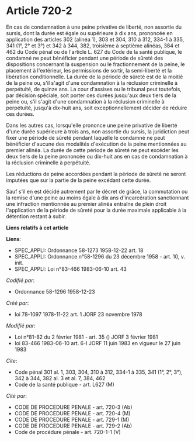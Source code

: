 # Article 720-2

En cas de condamnation à une peine privative de liberté, non assortie du sursis, dont la durée est égale ou supérieure à dix
ans, prononcée en application des articles 302 (alinéa 1), 303 et 304, 310 à 312, 334-1 à 335, 341 (1°, 2° et 3°) et 342 à
344, 382, troisième à septième alinéas, 384 et 462 du Code pénal ou de l'article L. 627 du Code de la santé publique, le
condamné ne peut bénéficier pendant une période de sûreté des dispositions concernant la suspension ou le fractionnement de
la peine, le placement à l'extérieur, les permissions de sortir, la semi-liberté et la libération conditionnelle. La durée de
la période de sûreté est de la moitié de la peine ou, s'il s'agit d'une condamnation à la réclusion criminelle à perpétuité,
de quinze ans. La cour d'assises ou le tribunal peut toutefois, par décision spéciale, soit porter ces durées jusqu'aux deux
tiers de la peine ou, s'il s'agit d'une condamnation à la réclusion criminelle à perpétuité, jusqu'à dix-huit ans, soit
exceptionnellement décider de réduire ces durées.

Dans les autres cas, lorsqu'elle prononce une peine privative de liberté d'une durée supérieure à trois ans, non assortie du
sursis, la juridiction peut fixer une période de sûreté pendant laquelle le condamné ne peut bénéficier d'aucune des
modalités d'exécution de la peine mentionnées au premier alinéa. La durée de cette période de sûreté ne peut excéder les deux
tiers de la peine prononcée ou dix-huit ans en cas de condamnation à la réclusion criminelle à perpétuité.

Les réductions de peine accordées pendant la période de sûreté ne seront imputées que sur la partie de la peine excédant
cette durée.

Sauf s'il en est décidé autrement par le décret de grâce, la commutation ou la remise d'une peine au moins égale à dix ans
d'incarcération sanctionnant une infraction mentionnée au premier alinéa entraîne de plein droit l'application de la période
de sûreté pour la durée maximale applicable à la détention restant à subir.

**Liens relatifs à cet article**

**Liens**:

  - SPEC_APPLI: Ordonnance 58-1273 1958-12-22 art. 18
  - SPEC_APPLI: Ordonnance n°58-1296 du 23 décembre 1958 - art. 10, v. init.
  - SPEC_APPLI: Loi n°83-466 1983-06-10 art. 43

_Codifié par_:

  - Ordonnance 58-1296 1958-12-23

_Créé par_:

  - loi 78-1097 1978-11-22 art. 1 JORF 23 novembre 1978

_Modifié par_:

  - Loi n°81-82 du 2 février 1981 - art. 35 () JORF 3 février 1981
  - loi 83-466 1983-06-10 art. 6-I JORF 11 juin 1983 en vigueur le 27 juin 1983

_Cite_:

  - Code pénal 301 al. 1, 303, 304, 310 à 312, 334-1 à 335, 341 (1°, 2°, 3°), 342 à 344, 382 al. 3 et al. 7, 384, 462
  - Code de la santé publique - art. L627 (M)

_Cité par_:

  - CODE DE PROCEDURE PENALE - art. 720-3 (Ab)
  - CODE DE PROCEDURE PENALE - art. 720-4 (M)
  - CODE DE PROCEDURE PENALE - art. 729-1 (M)
  - CODE DE PROCEDURE PENALE - art. 729-2 (Ab)
  - Code de procédure pénale - art. 720-1-1 (V)

